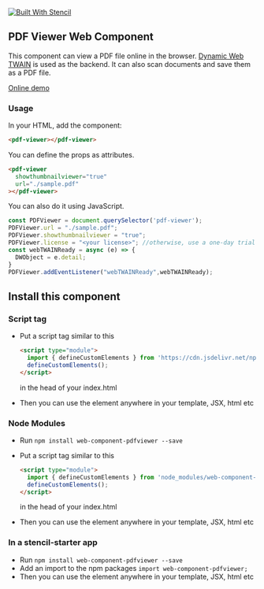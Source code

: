 [![Built With Stencil](https://img.shields.io/badge/-Built%20With%20Stencil-16161d.svg?logo=data%3Aimage%2Fsvg%2Bxml%3Bbase64%2CPD94bWwgdmVyc2lvbj0iMS4wIiBlbmNvZGluZz0idXRmLTgiPz4KPCEtLSBHZW5lcmF0b3I6IEFkb2JlIElsbHVzdHJhdG9yIDE5LjIuMSwgU1ZHIEV4cG9ydCBQbHVnLUluIC4gU1ZHIFZlcnNpb246IDYuMDAgQnVpbGQgMCkgIC0tPgo8c3ZnIHZlcnNpb249IjEuMSIgaWQ9IkxheWVyXzEiIHhtbG5zPSJodHRwOi8vd3d3LnczLm9yZy8yMDAwL3N2ZyIgeG1sbnM6eGxpbms9Imh0dHA6Ly93d3cudzMub3JnLzE5OTkveGxpbmsiIHg9IjBweCIgeT0iMHB4IgoJIHZpZXdCb3g9IjAgMCA1MTIgNTEyIiBzdHlsZT0iZW5hYmxlLWJhY2tncm91bmQ6bmV3IDAgMCA1MTIgNTEyOyIgeG1sOnNwYWNlPSJwcmVzZXJ2ZSI%2BCjxzdHlsZSB0eXBlPSJ0ZXh0L2NzcyI%2BCgkuc3Qwe2ZpbGw6I0ZGRkZGRjt9Cjwvc3R5bGU%2BCjxwYXRoIGNsYXNzPSJzdDAiIGQ9Ik00MjQuNywzNzMuOWMwLDM3LjYtNTUuMSw2OC42LTkyLjcsNjguNkgxODAuNGMtMzcuOSwwLTkyLjctMzAuNy05Mi43LTY4LjZ2LTMuNmgzMzYuOVYzNzMuOXoiLz4KPHBhdGggY2xhc3M9InN0MCIgZD0iTTQyNC43LDI5Mi4xSDE4MC40Yy0zNy42LDAtOTIuNy0zMS05Mi43LTY4LjZ2LTMuNkgzMzJjMzcuNiwwLDkyLjcsMzEsOTIuNyw2OC42VjI5Mi4xeiIvPgo8cGF0aCBjbGFzcz0ic3QwIiBkPSJNNDI0LjcsMTQxLjdIODcuN3YtMy42YzAtMzcuNiw1NC44LTY4LjYsOTIuNy02OC42SDMzMmMzNy45LDAsOTIuNywzMC43LDkyLjcsNjguNlYxNDEuN3oiLz4KPC9zdmc%2BCg%3D%3D&colorA=16161d&style=flat-square)](https://stenciljs.com)

## PDF Viewer Web Component

This component can view a PDF file online in the browser. [Dynamic Web TWAIN](https://www.dynamsoft.com/web-twain/overview/) is used as the backend. It can also scan documents and save them as a PDF file.

[Online demo](https://tony-xlh.github.io/pdfviewer-component/test.html)

### Usage

In your HTML, add the component:

```html
<pdf-viewer></pdf-viewer>
```

You can define the props as attributes.

```html
<pdf-viewer 
  showthumbnailviewer="true"
  url="./sample.pdf"
></pdf-viewer>
```

You can also do it using JavaScript.

```js
const PDFViewer = document.querySelector('pdf-viewer');
PDFViewer.url = "./sample.pdf";
PDFViewer.showthumbnailviewer = "true";
PDFViewer.license = "<your license>"; //otherwise, use a one-day trial
const webTWAINReady = async (e) => {
  DWObject = e.detail;
}
PDFViewer.addEventListener("webTWAINReady",webTWAINReady);
```

## Install this component

### Script tag

- Put a script tag similar to this 

   ```html
   <script type="module">
     import { defineCustomElements } from 'https://cdn.jsdelivr.net/npm/web-component-pdfviewer/dist/esm/loader.js';
     defineCustomElements();
   </script>
   ```
   
   in the head of your index.html
   
- Then you can use the element anywhere in your template, JSX, html etc

### Node Modules
- Run `npm install web-component-pdfviewer --save`
- Put a script tag similar to this 

   ```html
   <script type="module">
     import { defineCustomElements } from 'node_modules/web-component-pdfviewer/dist/esm/loader.js';
     defineCustomElements();
   </script>
   ```
   
   in the head of your index.html
   
- Then you can use the element anywhere in your template, JSX, html etc

### In a stencil-starter app
- Run `npm install web-component-pdfviewer --save`
- Add an import to the npm packages `import web-component-pdfviewer;`
- Then you can use the element anywhere in your template, JSX, html etc
